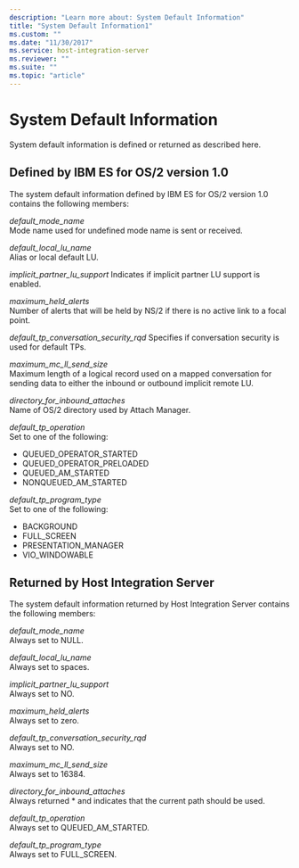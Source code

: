 ```yaml
---
description: "Learn more about: System Default Information"
title: "System Default Information1"
ms.custom: ""
ms.date: "11/30/2017"
ms.service: host-integration-server
ms.reviewer: ""
ms.suite: ""
ms.topic: "article"
---
```

# System Default Information

System default information is defined or returned as described here.  
  
## Defined by IBM ES for OS/2 version 1.0  
  
The system default information defined by IBM ES for OS/2 version 1.0 contains the following members:
  
*default_mode_name*  
Mode name used for undefined mode name is sent or received.  
  
*default_local_lu_name*  
Alias or local default LU.  
  
*implicit_partner_lu_support* 
Indicates if implicit partner LU support is enabled.  
  
*maximum_held_alerts*  
Number of alerts that will be held by NS/2 if there is no active link to a focal point.  
  
*default_tp_conversation_security_rqd* 
Specifies if conversation security is used for default TPs.  
  
*maximum_mc_ll_send_size*  
Maximum length of a logical record used on a mapped conversation for sending data to either the inbound or outbound implicit remote LU.  
  
*directory_for_inbound_attaches*  
Name of OS/2 directory used by Attach Manager.  
  
*default_tp_operation*  
Set to one of the following:  
  
- QUEUED_OPERATOR_STARTED  
- QUEUED_OPERATOR_PRELOADED  
- QUEUED_AM_STARTED  
- NONQUEUED_AM_STARTED  

*default_tp_program_type*  
Set to one of the following:  
  
- BACKGROUND  
- FULL_SCREEN  
- PRESENTATION_MANAGER  
- VIO_WINDOWABLE  
  
## Returned by Host Integration Server  
  
The system default information returned by Host Integration Server contains the following members:
  
*default_mode_name*  
Always set to NULL.  
  
*default_local_lu_name*  
Always set to spaces.  
  
*implicit_partner_lu_support*  
Always set to NO.  
  
*maximum_held_alerts*  
Always set to zero.  
  
*default_tp_conversation_security_rqd*  
Always set to NO.  
  
*maximum_mc_ll_send_size*  
Always set to 16384.  
  
*directory_for_inbound_attaches*  
Always returned * and indicates that the current path should be used.  
  
*default_tp_operation*  
Always set to QUEUED_AM_STARTED.  
  
*default_tp_program_type*  
Always set to FULL_SCREEN.